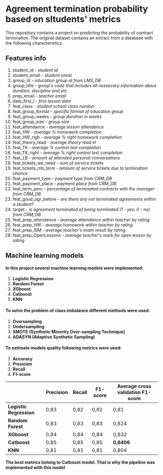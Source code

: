 # Agreement termination probability based on sltudents' metrics

This repository contains a project on predicting the probability of contract termination. 
The original dataset contains an extract from a database with the following characteristics.

## Features info

1. student_id - *student id*
2. student_email - *student email*
3. group_id - *education group id from LMS_DB*
4. group_title - *group's code that includes all nessecary information about duration, discipline and etc.*
5. prep_email - *teacher email*
6. date_first_l - *first lesson date*
7. feat_class - *student school class number*
8. feat_group_format - *specific format of education group*
9. feat_group_weeks - *group duration in weeks*
10. feat_group_size - *group size*
11. feat_attendance - *average lesson attendance*
12. feat_HW - *average % homework completion*
13. feat_HW_righ - *average % right homework completion*
14. feat_theory_read - *average theory read in*
15. feat_TK - *average % control test completion*
16. feat_TK_right - *average % right control test completion*
17. feat_LB - *amount of attended personal convarsations*
18. feat_tickets_we_need - *sum of service tickets*
19. feat_tickets_mb_term - *amount of service tickets due to termination chance*
20. feat_payment_type - *payment type from CRM_DB*
21. feat_payment_place - *payment place from CRM_DB*
22. feat_term_perc - *percentage of terminated contracts with the manager from CRM_DB*
23. feat_good_agr_before - *are there any not terminated agreements within a student?*
24. target - *is agreement terminated of being terminated (1 - yes; 0 - no) from CRM_DB*
25. feat_prep_attendence - *average attendance within teacher by rating*
26. feat_prep_HW - *average homework within teacher by rating*
27. feat_prep_SIM - *average teacher's exam result by rating*
28. feat_prep_OpenLessons - *average teacher's mark for open lesson by rating*

## Machine learning models
#### In this project several machine learning models were implemented:

1. **Logistic Regression**
2. **Random Forest**
3. **XGboost**
4. **Catboost**
5. **KNN**

#### To solve the problem of class imbalance different methods were used:
1. **Oversampling**
2. **Undersampling**
3. **SMOTE (Synthetic Minority Over-sampling Technique)**
4. **ADASYN (Adaptive Synthetic Sampling)**

#### To estimate models quality following metrics were used:
1. **Accuracy**
2. **Presicion**
3. **Recall**
4. **F1-score**

||Precision|Recall|F1-score|Average cross validation F1-score|
|-|-|-|-|-|
|**Logistic Regression**|0,83|0,82|0,82|0,81|
|**Random Forest**|0,83|0,83|0,83|0,824|
|**XGboost**|0,84|0,84|0,84|0,832|
|**Catboost**|0,85|0,85|0,85|**0,8406**|
|**KNN**|0,81|0,81|0,81|0,804|

**The best metrics belong to Catboost model. That is why the pipeline was implemented with this model**

